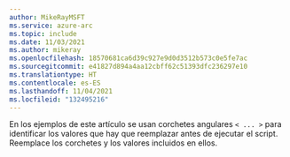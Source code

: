 ```yaml
---
author: MikeRayMSFT
ms.service: azure-arc
ms.topic: include
ms.date: 11/03/2021
ms.author: mikeray
ms.openlocfilehash: 18570681ca6d39c927e9d0d3512b573c0e5fe7ac
ms.sourcegitcommit: e41827d894a4aa12cbff62c51393dfc236297e10
ms.translationtype: HT
ms.contentlocale: es-ES
ms.lasthandoff: 11/04/2021
ms.locfileid: "132495216"
---
```

En los ejemplos de este artículo se usan corchetes angulares `< ... >` para identificar los valores que hay que reemplazar antes de ejecutar el script. Reemplace los corchetes y los valores incluidos en ellos.